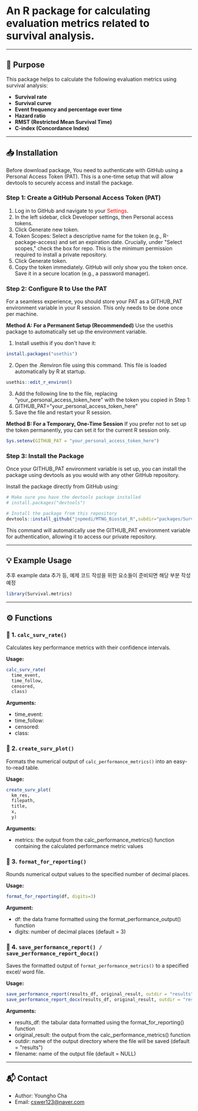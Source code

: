 # An R package for calculating evaluation metrics related to survival analysis.

---

## 🎯 Purpose

This package helps to calculate the following evaluation metrics using survival analysis:

- **Survival rate**
- **Survival curve**
- **Event frequency and percentage over time**
- **Hazard ratio**
- **RMST (Restricted Mean Survival Time)**
- **C-index (Concordance Index)**

---

## 📥 Installation

Before download package, You need to authenticate with GitHub using a Personal Access Token (PAT). This is a one-time setup that will allow devtools to securely access and install the package. 

### Step 1: Create a GitHub Personal Access Token (PAT)
1. Log in to GitHub and navigate to your <span style="color:red;">Settings</span>.
2. In the left sidebar, click Developer settings, then Personal access tokens.
3. Click Generate new token.
4. Token Scopes: Select a descriptive name for the token (e.g., R-package-access) and set an expiration date. Crucially, under "Select scopes," check the     box for repo. This is the minimum permission required to install a private repository.
5. Click Generate token.
6. Copy the token immediately. GitHub will only show you the token once. Save it in a secure location (e.g., a password manager).

### Step 2: Configure R to Use the PAT
For a seamless experience, you should store your PAT as a GITHUB_PAT environment variable in your R session. This only needs to be done once per machine.

**Method A: For a Permanent Setup (Recommended)**
Use the usethis package to automatically set up the environment variable.
1. Install usethis if you don't have it:
```r
install.packages("usethis")
```
2. Open the .Renviron file using this command. This file is loaded automatically by R at startup.
```r
usethis::edit_r_environ()
```
3. Add the following line to the file, replacing "your_personal_access_token_here" with the token you copied in Step 1:
4. GITHUB_PAT="your_personal_access_token_here"
5. Save the file and restart your R session.

**Method B: For a Temporary, One-Time Session**
If you prefer not to set up the token permanently, you can set it for the current R session only.

```r
Sys.setenv(GITHUB_PAT = "your_personal_access_token_here")
```

### Step 3: Install the Package
Once your GITHUB_PAT environment variable is set up, you can install the package using devtools as you would with any other GitHub repository.

Install the package directly from GitHub using:
```r
# Make sure you have the devtools package installed
# install.packages("devtools")

# Install the package from this repository
devtools::install_github("jnpmedi/MTNG_Biostat_R",subdir="packages/Survival.metrics")
```

This command will automatically use the GITHUB_PAT environment variable for authentication, allowing it to access our private repository.

---

## 💡 Example Usage
추후 example data 추가 등, 예제 코드 작성을 위한 요소들이 준비되면 해당 부분 작성 예정
```r
library(Survival.metrics)
```

---

## ⚙️ Functions

### 🔹 1. `calc_surv_rate()`

Calculates key performance metrics with their confidence intervals.

**Usage:**
```r
calc_surv_rate(
  time_event,
  time_follow,
  censored,
  class)
```

**Arguments:**
* time_event:
* time_follow:
* censored:
* class:

### 🔹 2. `create_surv_plot()`

Formats the numerical output of `calc_performance_metrics()` into an easy-to-read table.

**Usage:**
```r
create_surv_plot(
  km_res,
  filepath,
  title,
  x,
  y)
```

**Arguments:**
* metrics: the output from the calc_performance_metrics() function containing the calculated performance metric values

### 🔹 3. `format_for_reporting()`

Rounds numerical output values to the specified number of decimal places.

**Usage:**
```r
format_for_reporting(df, digits=3)
```

**Argument:**
* df: the data frame formatted using the format_performance_output() function
* digits: number of decimal places (default = 3)

### 🔹 4. `save_performance_report() / save_performance_report_docx()`

Saves the formatted output of `format_performance_metrics()` to a specified excel/ word file.

**Usage:**
```r
save_performance_report(results_df, original_result, outdir = "results", filename = NULL)
save_performance_report_docx(results_df, original_result, outdir = "results", filename = NULL)
```

**Arguments:**
* results_df: the tabular data formatted using the format_for_reporting() function
* original_result: the output from the calc_performance_metrics() function
* outdir: name of the output directory where the file will be saved (default = "results")
* filename: name of the output file (default = NULL)
  
---

## 📬 Contact

* Author: Youngho Cha
* Email: cswer123@naver.com
